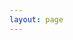 ```yaml
---
layout: page
---
```


<Archives/>

<script setup>
//引入归档组件
import Archives from '/pages/components/Archives/Archives.vue'
</script>